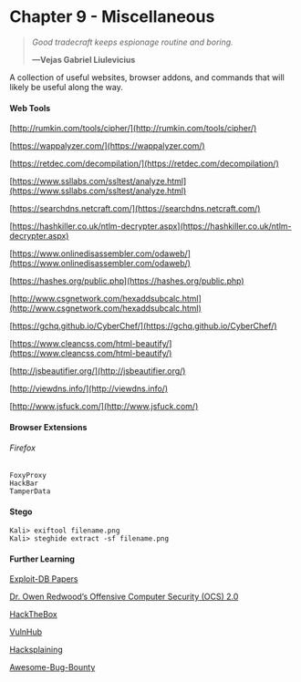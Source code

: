 # Chapter 9 - Miscellaneous

> _Good tradecraft keeps espionage routine and boring._
>
> **—Vejas Gabriel Liulevicius**

A collection of useful websites, browser addons, and commands that will likely be useful along the way.

#### Web Tools

[http://rumkin.com/tools/cipher/](http://rumkin.com/tools/cipher/)

[https://wappalyzer.com/](https://wappalyzer.com/)

[https://retdec.com/decompilation/](https://retdec.com/decompilation/)

[https://www.ssllabs.com/ssltest/analyze.html](https://www.ssllabs.com/ssltest/analyze.html)

[https://searchdns.netcraft.com/](https://searchdns.netcraft.com/)

[https://hashkiller.co.uk/ntlm-decrypter.aspx](https://hashkiller.co.uk/ntlm-decrypter.aspx)

[https://www.onlinedisassembler.com/odaweb/](https://www.onlinedisassembler.com/odaweb/)

[https://hashes.org/public.php](https://hashes.org/public.php)

[http://www.csgnetwork.com/hexaddsubcalc.html](http://www.csgnetwork.com/hexaddsubcalc.html)

[https://gchq.github.io/CyberChef/](https://gchq.github.io/CyberChef/)

[https://www.cleancss.com/html-beautify/](https://www.cleancss.com/html-beautify/)

[http://jsbeautifier.org/](http://jsbeautifier.org/)

[http://viewdns.info/](http://viewdns.info/)

[http://www.jsfuck.com/](http://www.jsfuck.com/)

#### Browser Extensions

###### Firefox

```
FoxyProxy
HackBar
TamperData
```

#### Stego

```
Kali> exiftool filename.png
Kali> steghide extract -sf filename.png
```

#### Further Learning

[Exploit-DB Papers](https://www.exploit-db.com/papers/)

[Dr. Owen Redwood’s Offensive Computer Security \(OCS\) 2.0](http://howto.hackallthethings.com/2016/07/learning-exploitation-with-offensive.html)

[HackTheBox](https://hackthebox.eu)

[VulnHub](https://vulnhub.com)

[Hacksplaining](https://www.hacksplaining.com/exercises)

[Awesome-Bug-Bounty](https://github.com/djadmin/awesome-bug-bounty)
